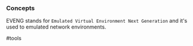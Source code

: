 ### Concepts

EVENG stands for `Emulated Virtual Environment Next Generation` and it's used to emulated network environments.

#tools 